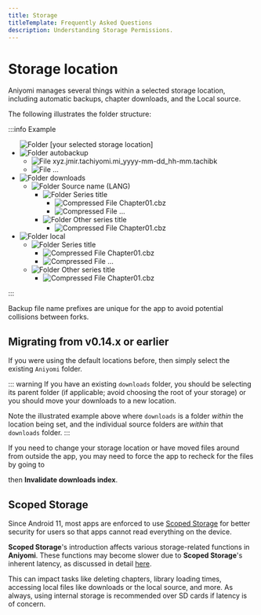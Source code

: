 ```yaml
---
title: Storage
titleTemplate: Frequently Asked Questions
description: Understanding Storage Permissions.
---
```


# Storage location

Aniyomi manages several things within a selected storage location, including automatic backups, chapter downloads, and the Local source.

The following illustrates the folder structure:

:::info Example
<div class="tree">
  <ul>
    <img src="/img/folder.svg" alt="Folder" class="tree-icon icon-folder">
    <span class="folder root">[your selected storage location]</span>
    <li>
      <img src="/img/folder.svg" alt="Folder" class="tree-icon icon-folder">
      <span class="folder main">autobackup</span>
      <ul>
        <li>
          <img src="/img/tachiyomi-book.png" alt="File" class="tree-icon icon-tachiyomi">
          <span class="file jpg">xyz.jmir.tachiyomi.mi_yyyy-mm-dd_hh-mm<span class="file-extension">.tachibk</span></span>
        </li>
        <li>
          <img src="/img/tachiyomi-book.png" alt="File" class="tree-icon icon-tachiyomi">
          <span>...</span>
        </li>
      </ul>
    </li>
    <li>
      <img src="/img/folder.svg" alt="Folder" class="tree-icon icon-folder">
      <span class="folder main">downloads</span>
      <ul>
        <li>
          <img src="/img/folder.svg" alt="Folder" class="tree-icon icon-folder">
          <span class="folder dynamic">Source name (LANG)</span>
            <ul>
              <li>
                <img src="/img/folder.svg" alt="Folder" class="tree-icon icon-folder">
                <span class="folder dynamic">Series title</span>
                <ul>
                  <li>
                    <img src="/img/zip.svg" alt="Compressed File" class="tree-icon icon-cbz">
                    <span class="file cbz">Chapter01<span class="file-extension">.cbz</span></span>
                  </li>
                  <li>
                    <img src="/img/zip.svg" alt="Compressed File" class="tree-icon icon-cbz">
                    <span class="file cbz">...</span>
                  </li>
                </ul>
              </li>
              <li>
                <img src="/img/folder.svg" alt="Folder" class="tree-icon icon-folder">
                <span class="folder dynamic">Other series title</span>
                <ul>
                  <li>
                    <img src="/img/zip.svg" alt="Compressed File" class="tree-icon icon-cbz">
                    <span class="file cbz">Chapter01<span class="file-extension">.cbz</span></span>
                  </li>
                </ul>
              </li>
            </ul>
        </li>
      </ul>
    </li>
    <li>
      <img src="/img/folder.svg" alt="Folder" class="tree-icon icon-folder">
      <span class="folder main">local</span>
      <ul>
        <li>
          <img src="/img/folder.svg" alt="Folder" class="tree-icon icon-folder">
          <span class="folder dynamic">Series title</span>
          <ul>
            <li>
              <img src="/img/zip.svg" alt="Compressed File" class="tree-icon icon-cbz">
              <span class="file cbz">Chapter01<span class="file-extension">.cbz</span></span>
            </li>
            <li>
              <img src="/img/zip.svg" alt="Compressed File" class="tree-icon icon-cbz">
              <span class="file cbz">...</span>
            </li>
          </ul>
        </li>
        <li>
          <img src="/img/folder.svg" alt="Folder" class="tree-icon icon-folder">
          <span class="folder dynamic">Other series title</span>
          <ul>
            <li>
              <img src="/img/zip.svg" alt="Compressed File" class="tree-icon icon-cbz">
              <span class="file cbz">Chapter01<span class="file-extension">.cbz</span></span>
            </li>
          </ul>
        </li>
      </ul>
    </li>
  </ul>
</div>
:::

Backup file name prefixes are unique for the app to avoid potential collisions between forks.

## Migrating from v0.14.x or earlier

If you were using the default locations before, then simply select the existing `Aniyomi` folder.

::: warning
If you have an existing `downloads` folder, you should be selecting its parent folder (if applicable; avoid choosing the root of your storage) or you should move your downloads to a new location.

Note the illustrated example above where `downloads` is a folder _within_ the location being set, and the individual source folders are _within_ that `downloads` folder.
:::

If you need to change your storage location or have moved files around from outside the app, you may need to force the app to recheck for the files by going to <nav to="advanced"> then **Invalidate downloads index**.

# Scoped Storage

Since Android 11, most apps are enforced to use [Scoped Storage](https://developer.android.com/about/versions/11/privacy/storage) for better security for users so that apps cannot read everything on the device.

**Scoped Storage**'s introduction affects various storage-related functions in **Aniyomi**.
These functions may become slower due to **Scoped Storage**'s inherent latency, as discussed in detail [here](https://www.xda-developers.com/android-q-storage-access-framework-scoped-storage/).

This can impact tasks like deleting chapters, library loading times, accessing local files like downloads or the local source, and more. As always, using internal storage is recommended over SD cards if latency is of concern.

<style scoped>
  @import "../../.vitepress/theme/styles/tree.styl"
</style>
